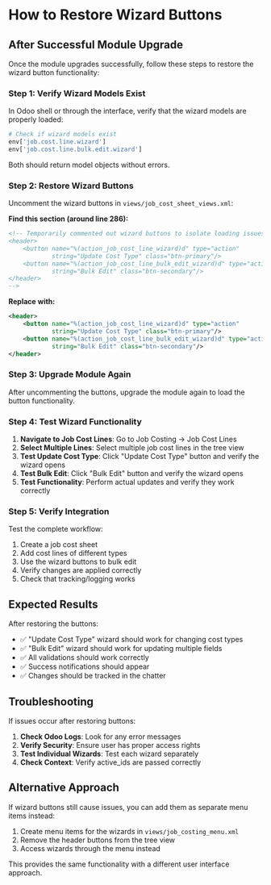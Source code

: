 # How to Restore Wizard Buttons

## After Successful Module Upgrade

Once the module upgrades successfully, follow these steps to restore the wizard button functionality:

### Step 1: Verify Wizard Models Exist

In Odoo shell or through the interface, verify that the wizard models are properly loaded:

```python
# Check if wizard models exist
env['job.cost.line.wizard']
env['job.cost.line.bulk.edit.wizard']
```

Both should return model objects without errors.

### Step 2: Restore Wizard Buttons

Uncomment the wizard buttons in `views/job_cost_sheet_views.xml`:

**Find this section (around line 286):**
```xml
<!-- Temporarily commented out wizard buttons to isolate loading issues
<header>
    <button name="%(action_job_cost_line_wizard)d" type="action" 
            string="Update Cost Type" class="btn-primary"/>
    <button name="%(action_job_cost_line_bulk_edit_wizard)d" type="action" 
            string="Bulk Edit" class="btn-secondary"/>
</header>
-->
```

**Replace with:**
```xml
<header>
    <button name="%(action_job_cost_line_wizard)d" type="action" 
            string="Update Cost Type" class="btn-primary"/>
    <button name="%(action_job_cost_line_bulk_edit_wizard)d" type="action" 
            string="Bulk Edit" class="btn-secondary"/>
</header>
```

### Step 3: Upgrade Module Again

After uncommenting the buttons, upgrade the module again to load the button functionality.

### Step 4: Test Wizard Functionality

1. **Navigate to Job Cost Lines**: Go to Job Costing → Job Cost Lines
2. **Select Multiple Lines**: Select multiple job cost lines in the tree view
3. **Test Update Cost Type**: Click "Update Cost Type" button and verify the wizard opens
4. **Test Bulk Edit**: Click "Bulk Edit" button and verify the wizard opens
5. **Test Functionality**: Perform actual updates and verify they work correctly

### Step 5: Verify Integration

Test the complete workflow:
1. Create a job cost sheet
2. Add cost lines of different types
3. Use the wizard buttons to bulk edit
4. Verify changes are applied correctly
5. Check that tracking/logging works

## Expected Results

After restoring the buttons:
- ✅ "Update Cost Type" wizard should work for changing cost types
- ✅ "Bulk Edit" wizard should work for updating multiple fields
- ✅ All validations should work correctly
- ✅ Success notifications should appear
- ✅ Changes should be tracked in the chatter

## Troubleshooting

If issues occur after restoring buttons:

1. **Check Odoo Logs**: Look for any error messages
2. **Verify Security**: Ensure user has proper access rights
3. **Test Individual Wizards**: Test each wizard separately
4. **Check Context**: Verify active_ids are passed correctly

## Alternative Approach

If wizard buttons still cause issues, you can add them as separate menu items instead:

1. Create menu items for the wizards in `views/job_costing_menu.xml`
2. Remove the header buttons from the tree view
3. Access wizards through the menu instead

This provides the same functionality with a different user interface approach.